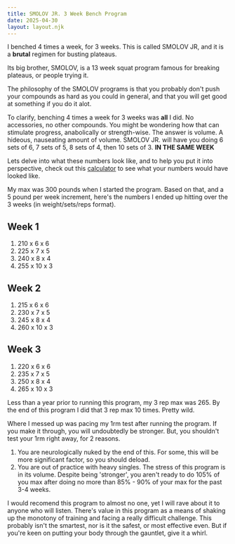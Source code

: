 ```yaml
---
title: SMOLOV JR. 3 Week Bench Program
date: 2025-04-30
layout: layout.njk
---
```


I benched 4 times a week, for 3 weeks. This is called SMOLOV JR, and it is a **brutal** regimen for busting plateaus. 

Its big brother, SMOLOV, is a 13 week squat program famous for breaking plateaus, or people trying it. 

The philosophy of the SMOLOV programs is that you probably don't push your compounds as hard as you could in general, and that you will get good at something if you do it alot. 

To clarify, benching 4 times a week for 3 weeks was **all** I did. No accessories, no other compounds. You might be wondering how that can stimulate progress, anabolically or strength-wise. The answer is volume. A hideous, nauseating amount of volume. SMOLOV JR. will have you doing 6 sets of 6, 7 sets of 5, 8 sets of 4, then 10 sets of 3. **IN THE SAME WEEK**

Lets delve into what these numbers look like, and to help you put it into perspective, check out this [calculator](https://www.smolovjr.com/smolov-jr-calculator/) to see what your numbers would have looked like. 

My max was 300 pounds when I started the program. Based on that, and a 5 pound per week increment, here's the numbers I ended up hitting over the 3 weeks (in weight/sets/reps format).

## Week 1
1. 210 x 6 x 6
2. 225 x 7 x 5
3. 240 x 8 x 4
3. 255 x 10 x 3

## Week 2
1. 215 x 6 x 6
2. 230 x 7 x 5
3. 245 x 8 x 4
4. 260 x 10 x 3

## Week 3
1. 220 x 6 x 6
2. 235 x 7 x 5
3. 250 x 8 x 4
4. 265 x 10 x 3

Less than a year prior to running this program, my 3 rep max was 265. By the end of this program I did that 3 rep max 10 times. Pretty wild. 

Where I messed up was pacing my 1rm test after running the program. If you make it through, you will undoubtedly be stronger. But, you shouldn't test your 1rm right away, for 2 reasons.

1. You are neurologically nuked by the end of this. For some, this will be more significant factor, so you should deload.
2. You are out of practice with heavy singles. The stress of this program is in its volume. Despite being 'stronger', you aren't ready to do 105% of you max after doing no more than 85% - 90% of your max for the past 3-4 weeks. 

I would recomend this program to almost no one, yet I will rave about it to anyone who will listen. There's value in this program as a means of shaking up the monotony of training and facing a really difficult challenge. This probably isn't the smartest, nor is it the safest, or most effective even. But if you're keen on putting your body through the gauntlet, give it a whirl. 
